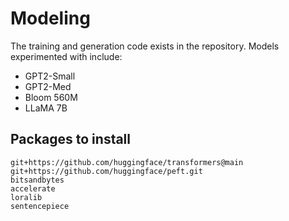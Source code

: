 # Modeling

The training and generation code exists in the repository. Models experimented with include:

- GPT2-Small
- GPT2-Med
- Bloom 560M
- LLaMA 7B

## Packages to install

```
git+https://github.com/huggingface/transformers@main
git+https://github.com/huggingface/peft.git
bitsandbytes
accelerate
loralib
sentencepiece
```